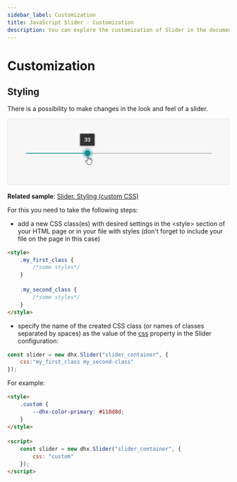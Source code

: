 ```yaml
---
sidebar_label: Customization
title: JavaScript Slider - Customization 
description: You can explore the customization of Slider in the documentation of the DHTMLX JavaScript UI library. Browse developer guides and API reference, try out code examples and live demos, and download a free 30-day evaluation version of DHTMLX Suite.
---
```


# Customization

## Styling

There is a possibility to make changes in the look and feel of a slider. 

![Styling Slider](../assets/slider/custom_style.png)

**Related sample**: [Slider. Styling (custom CSS)](https://snippet.dhtmlx.com/ewizud5e)

For this you need to take the following steps:

- add a new CSS class(es) with desired settings in the &lt;style&gt; section of your HTML page or in your file with styles (don't forget to include your file on the page in this case)

~~~html
<style>
    .my_first_class {
        /*some styles*/
    }
    
    .my_second_class {
        /*some styles*/
    }
</style>
~~~

- specify the name of the created CSS class (or names of classes separated by spaces) as the value of the [css](slider/api/slider_css_config.md) property in the Slider configuration:

~~~js
const slider = new dhx.Slider("slider_container", {
    css:"my_first_class my_second-class"
});
~~~

For example:

~~~html
<style>
    .custom {
        --dhx-color-primary: #118d8d;
    }
</style>

<script>
    const slider = new dhx.Slider("slider_container", {
        css: "custom"
    });
</script>
~~~

